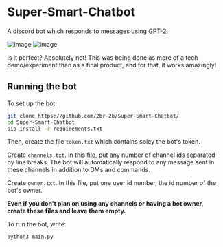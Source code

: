 # Super-Smart-Chatbot
A discord bot which responds to messages using [GPT-2](https://huggingface.co/gpt2).

![image](https://user-images.githubusercontent.com/43968991/206881069-42076bc8-5b5d-42ae-b215-b7b3aea570c1.png)
![image](https://user-images.githubusercontent.com/43968991/206881082-f2d8fff8-12c1-4e13-a8c6-9eed5c85d142.png)

Is it perfect? Absolutely not! This was being done as more of a tech demo/experiment than as a final product, and for that, it works amazingly!

## Running the bot

To set up the bot:

```bash
git clone https://github.com/2br-2b/Super-Smart-Chatbot/
cd Super-Smart-Chatbot
pip install -r requirements.txt
```

Then, create the file `token.txt` which contains soley the bot's token.

Create `channels.txt`. In this file, put any number of channel ids separated by line breaks. The bot will automatically respond to any message sent in these channels in addition to DMs and commands.

Create `owner.txt`. In this file, put one user id number, the id number of the bot's owner.

**Even if you don't plan on using any channels or having a bot owner, create these files and leave them empty.**

To run the bot, write:
```python
python3 main.py
```
